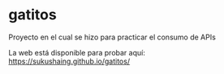 # gatitos
Proyecto en el cual se hizo para practicar el consumo de APIs

La web está disponible para probar aquí:
https://sukushaing.github.io/gatitos/
